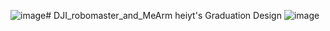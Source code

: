 ![image](https://github.com/heiyt/DJI_robomaster_and_MeArm/assets/103363450/09a0d931-901b-4230-96e2-209bc06d5eb2)# DJI_robomaster_and_MeArm
 heiyt's Graduation Design 
![image](https://github.com/heiyt/DJI_robomaster_and_MeArm/assets/103363450/1390338e-29fc-4787-bf29-814cc6b3ace9)

